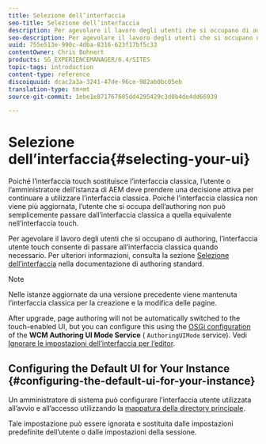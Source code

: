 ```yaml
---
title: Selezione dell’interfaccia
seo-title: Selezione dell’interfaccia
description: Per agevolare il lavoro degli utenti che si occupano di authoring, l’interfaccia utente touch consente di passare all’interfaccia classica quando necessario.
seo-description: Per agevolare il lavoro degli utenti che si occupano di authoring, l’interfaccia utente touch consente di passare all’interfaccia classica quando necessario.
uuid: 755e513e-990c-4dba-8316-623f17bf5c33
contentOwner: Chris Bohnert
products: SG_EXPERIENCEMANAGER/6.4/SITES
topic-tags: introduction
content-type: reference
discoiquuid: dcac2a3a-3241-47de-96ce-982ab0bc05eb
translation-type: tm+mt
source-git-commit: 1ebe1e871767605dd4295429c3d0b4de4dd66939

---
```



# Selezione dell’interfaccia{#selecting-your-ui}

Poiché l’interfaccia touch sostituisce l’interfaccia classica, l’utente o l’amministratore dell’istanza di AEM deve prendere una decisione attiva per continuare a utilizzare l’interfaccia classica. Poiché l’interfaccia classica non viene più aggiornata, l’utente che si occupa dell’authoring non può semplicemente passare dall’interfaccia classica a quella equivalente nell’interfaccia touch.

Per agevolare il lavoro degli utenti che si occupano di authoring, l’interfaccia utente touch consente di passare all’interfaccia classica quando necessario. Per ulteriori informazioni, consulta la sezione [Selezione dell’interfaccia](/help/sites-authoring/select-ui.md) nella documentazione di authoring standard.

>[!NOTE]
>
>Nelle istanze aggiornate da una versione precedente viene mantenuta l’interfaccia classica per la creazione e la modifica delle pagine.
>
>After upgrade, page authoring will not be automatically switched to the touch-enabled UI, but you can configure this using the [OSGi configuration](/help/sites-deploying/configuring-osgi.md) of the **WCM Authoring UI Mode Service** ( `AuthoringUIMode` service). Vedi [Ignorare le impostazioni dell’interfaccia per l’editor](#uioverridesfortheeditor).

## Configuring the Default UI for Your Instance {#configuring-the-default-ui-for-your-instance}

Un amministratore di sistema può configurare l’interfaccia utente utilizzata all’avvio e all’accesso utilizzando la [mappatura della directory principale](/help/sites-deploying/osgi-configuration-settings.md#daycqrootmapping).

Tale impostazione può essere ignorata e sostituita dalle impostazioni predefinite dell’utente o dalle impostazioni della sessione.
